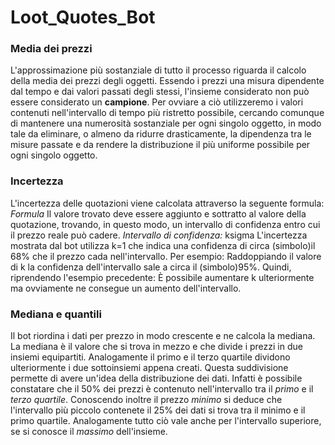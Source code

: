 # Loot_Quotes_Bot

### Media dei prezzi
L'approssimazione più sostanziale di tutto il processo riguarda il calcolo della media dei prezzi degli oggetti. Essendo i prezzi una misura dipendente dal tempo e dai valori passati degli stessi, l'insieme considerato non può essere considerato un **campione**. Per ovviare a ciò utilizzeremo i valori contenuti nell'intervallo di tempo più ristretto possibile, cercando comunque di mantenere una numerosità sostanziale per ogni singolo oggetto, in modo tale da eliminare, o almeno da ridurre drasticamente, la dipendenza tra le misure passate e da rendere la distribuzione il più uniforme possibile per ogni singolo oggetto.

### Incertezza
L'incertezza delle quotazioni viene calcolata attraverso la seguente formula:
*Formula*
Il valore trovato deve essere aggiunto e sottratto al valore della quotazione, trovando, in questo modo, un intervallo di confidenza entro cui il prezzo reale può cadere.
 *Intervallo di confidenza:* ksigma
L'incertezza mostrata dal bot utilizza k=1 che indica una confidenza di circa (simbolo)il 68% che il prezzo cada nell'intervallo.
Per esempio:
Raddoppiando il valore di k la confidenza dell'intervallo sale a circa il (simbolo)95%.
Quindi, riprendendo l'esempio precedente:
È possibile aumentare k ulteriormente ma ovviamente ne consegue un aumento dell'intervallo.

### Mediana e quantili
Il bot riordina i dati per prezzo in modo crescente e ne calcola la mediana. La mediana è il valore che si trova in mezzo e che divide i prezzi in due insiemi equipartiti. Analogamente il primo e il terzo quartile dividono ulteriormente i due sottoinsiemi appena creati. Questa suddivisione permette di avere un'idea della distribuzione dei dati. Infatti è possibile constatare che il 50% dei prezzi è contenuto nell'intervallo tra il *primo* e il *terzo quartile*. Conoscendo inoltre il prezzo *minimo* si deduce che l'intervallo più piccolo contenete il 25% dei dati si trova tra il minimo e il primo quartile. Analogamente tutto ciò vale anche per l'intervallo superiore, se si conosce il *massimo* dell'insieme.